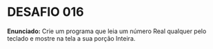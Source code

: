 # DESAFIO 016

**Enunciado:** Crie um programa que leia um número Real qualquer pelo teclado e mostre na tela a sua porção Inteira.